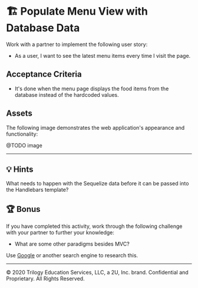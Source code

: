 # 🏗️ Populate Menu View with Database Data

Work with a partner to implement the following user story:

* As a user, I want to see the latest menu items every time I visit the page.

## Acceptance Criteria

* It's done when the menu page displays the food items from the database instead of the hardcoded values.

## Assets

The following image demonstrates the web application's appearance and functionality:

@TODO image

---

## 💡 Hints

What needs to happen with the Sequelize data before it can be passed into the Handlebars template?

## 🏆 Bonus

If you have completed this activity, work through the following challenge with your partner to further your knowledge:

* What are some other paradigms besides MVC?

Use [Google](https://www.google.com) or another search engine to research this.

---
© 2020 Trilogy Education Services, LLC, a 2U, Inc. brand. Confidential and Proprietary. All Rights Reserved.
